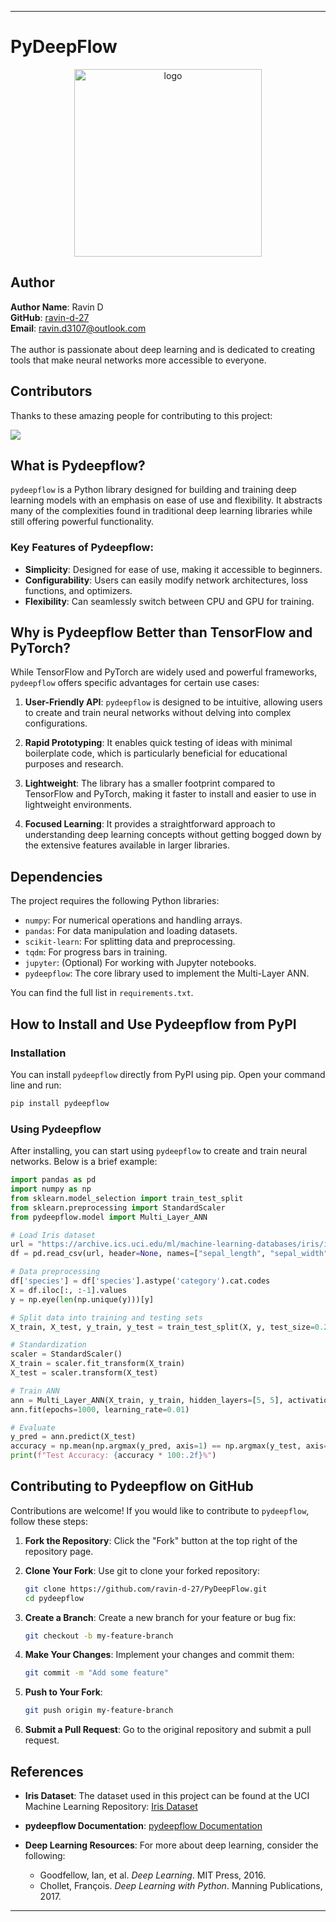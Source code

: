 
---

# **PyDeepFlow**

<p align="center">
  <img src="https://github.com/user-attachments/assets/81f3e52a-ad5a-47b5-a7e1-bdc9ee2de508" alt="logo" width="300"/>
</p>

## **Author**

**Author Name**: Ravin D  
**GitHub**: [ravin-d-27](https://github.com/ravin-d-27)  
**Email**: ravin.d3107@outlook.com
<br><br>
The author is passionate about deep learning and is dedicated to creating tools that make neural networks more accessible to everyone.

## Contributors

Thanks to these amazing people for contributing to this project:

<a href="https://github.com/ravin-d-27/PyDeepFlow/graphs/contributors">
  <img src="https://contrib.rocks/image?repo=ravin-d-27/PyDeepFlow" />
</a>


## **What is Pydeepflow?**

`pydeepflow` is a Python library designed for building and training deep learning models with an emphasis on ease of use and flexibility. It abstracts many of the complexities found in traditional deep learning libraries while still offering powerful functionality. 

### **Key Features of Pydeepflow:**

- **Simplicity**: Designed for ease of use, making it accessible to beginners.
- **Configurability**: Users can easily modify network architectures, loss functions, and optimizers.
- **Flexibility**: Can seamlessly switch between CPU and GPU for training.

## **Why is Pydeepflow Better than TensorFlow and PyTorch?**

While TensorFlow and PyTorch are widely used and powerful frameworks, `pydeepflow` offers specific advantages for certain use cases:

1. **User-Friendly API**: `pydeepflow` is designed to be intuitive, allowing users to create and train neural networks without delving into complex configurations.
  
2. **Rapid Prototyping**: It enables quick testing of ideas with minimal boilerplate code, which is particularly beneficial for educational purposes and research.

3. **Lightweight**: The library has a smaller footprint compared to TensorFlow and PyTorch, making it faster to install and easier to use in lightweight environments.

4. **Focused Learning**: It provides a straightforward approach to understanding deep learning concepts without getting bogged down by the extensive features available in larger libraries.

## **Dependencies**

The project requires the following Python libraries:

- `numpy`: For numerical operations and handling arrays.
- `pandas`: For data manipulation and loading datasets.
- `scikit-learn`: For splitting data and preprocessing.
- `tqdm`: For progress bars in training.
- `jupyter`: (Optional) For working with Jupyter notebooks.
- `pydeepflow`: The core library used to implement the Multi-Layer ANN.

You can find the full list in `requirements.txt`.

## **How to Install and Use Pydeepflow from PyPI**

### **Installation**

You can install `pydeepflow` directly from PyPI using pip. Open your command line and run:

```bash
pip install pydeepflow
```

### **Using Pydeepflow**

After installing, you can start using `pydeepflow` to create and train neural networks. Below is a brief example:

```python
import pandas as pd
import numpy as np
from sklearn.model_selection import train_test_split
from sklearn.preprocessing import StandardScaler
from pydeepflow.model import Multi_Layer_ANN

# Load Iris dataset
url = "https://archive.ics.uci.edu/ml/machine-learning-databases/iris/iris.data"
df = pd.read_csv(url, header=None, names=["sepal_length", "sepal_width", "petal_length", "petal_width", "species"])

# Data preprocessing
df['species'] = df['species'].astype('category').cat.codes
X = df.iloc[:, :-1].values
y = np.eye(len(np.unique(y)))[y]

# Split data into training and testing sets
X_train, X_test, y_train, y_test = train_test_split(X, y, test_size=0.2, random_state=42)

# Standardization
scaler = StandardScaler()
X_train = scaler.fit_transform(X_train)
X_test = scaler.transform(X_test)

# Train ANN
ann = Multi_Layer_ANN(X_train, y_train, hidden_layers=[5, 5], activations=['relu', 'relu'], loss='categorical_crossentropy')
ann.fit(epochs=1000, learning_rate=0.01)

# Evaluate
y_pred = ann.predict(X_test)
accuracy = np.mean(np.argmax(y_pred, axis=1) == np.argmax(y_test, axis=1))
print(f"Test Accuracy: {accuracy * 100:.2f}%")
```

## **Contributing to Pydeepflow on GitHub**

Contributions are welcome! If you would like to contribute to `pydeepflow`, follow these steps:

1. **Fork the Repository**: Click the "Fork" button at the top right of the repository page.
  
2. **Clone Your Fork**: Use git to clone your forked repository:
   ```bash
   git clone https://github.com/ravin-d-27/PyDeepFlow.git
   cd pydeepflow
   ```

3. **Create a Branch**: Create a new branch for your feature or bug fix:
   ```bash
   git checkout -b my-feature-branch
   ```

4. **Make Your Changes**: Implement your changes and commit them:
   ```bash
   git commit -m "Add some feature"
   ```

5. **Push to Your Fork**:
   ```bash
   git push origin my-feature-branch
   ```

6. **Submit a Pull Request**: Go to the original repository and submit a pull request.

## **References**

- **Iris Dataset**: The dataset used in this project can be found at the UCI Machine Learning Repository: [Iris Dataset](https://archive.ics.uci.edu/ml/machine-learning-databases/iris/)
  
- **pydeepflow Documentation**: [pydeepflow Documentation](https://pypi.org/project/pydeepflow/)

- **Deep Learning Resources**: For more about deep learning, consider the following:
  - Goodfellow, Ian, et al. *Deep Learning*. MIT Press, 2016.
  - Chollet, François. *Deep Learning with Python*. Manning Publications, 2017.

---
